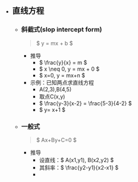 - ## 直线方程

  - ### 斜截式(slop intercept form)
    > $ y = mx + b $ 
    - 推导
      - $ \frac{y}{x} = m $
      - $ x \neq 0, y = mx + 0 $  
      - $ x=0, y = mx+n $
    - 示例：已知两点求直线方程 
      - A(2,3),B(4,5)
      - 取点C(x,y)
      - $ \frac{y-3}{x-2} = \frac{5-3}{4-2} $
      - $ y= x+1 $
  - ### 一般式 
    > $ Ax+By+C=0 $
    - 推导 
      - 设直线：$ A(x1,y1), B(x2,y2) $
      - 其斜率：$ \frac{y2-y1}{x2-x1} $
      - 
    
    